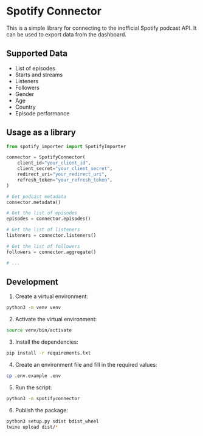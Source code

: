 # Spotify Connector

This is a simple library for connecting to the inofficial Spotify podcast API.
It can be used to export data from the dashboard.

## Supported Data

- List of episodes
- Starts and streams
- Listeners
- Followers
- Gender
- Age
- Country
- Episode performance

## Usage as a library

```python
from spotify_importer import SpotifyImporter

connector = SpotifyConnector(
    client_id="your_client_id",
    client_secret="your_client_secret",
    redirect_uri="your_redirect_uri",
    refresh_token="your_refresh_token",
)

# Get podcast metadata
connector.metadata()

# Get the list of episodes
episodes = connector.episodes()

# Get the list of listeners
listeners = connector.listeners()

# Get the list of followers
followers = connector.aggregate()

# ...
```

## Development

1. Create a virtual environment:

```sh
python3 -m venv venv
```

2. Activate the virtual environment:

```sh
source venv/bin/activate
```

3. Install the dependencies:

```sh
pip install -r requirements.txt
```

4. Create an environment file and fill in the required values:

```sh
cp .env.example .env
```

5. Run the script:

```sh
python3 -m spotifyconnector
```

6. Publish the package:

```sh
python3 setup.py sdist bdist_wheel
twine upload dist/*
```
